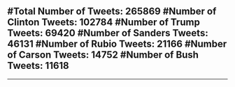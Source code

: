 #Total Number of Tweets: 265869 
#Number of Clinton Tweets: 102784
#Number of Trump Tweets: 69420
#Number of Sanders Tweets: 46131
#Number of Rubio Tweets: 21166
#Number of Carson Tweets: 14752
#Number of Bush Tweets: 11618
---
---
